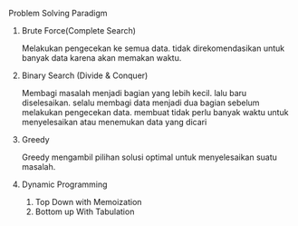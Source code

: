 Problem Solving Paradigm

1. Brute Force(Complete Search)

   Melakukan pengecekan ke semua data. tidak direkomendasikan untuk banyak data karena akan memakan waktu.

2. Binary Search (Divide & Conquer)

   Membagi masalah menjadi bagian yang lebih kecil. lalu baru diselesaikan. selalu membagi data menjadi dua bagian sebelum melakukan pengecekan data. membuat tidak perlu banyak waktu untuk menyelesaikan atau menemukan data yang dicari

3. Greedy

   Greedy mengambil pilihan solusi optimal untuk menyelesaikan suatu masalah.

4. Dynamic Programming
   1. Top Down with Memoization
   2. Bottom up With Tabulation